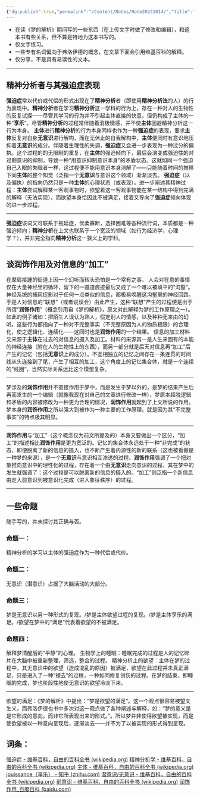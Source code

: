 ```yaml
---
{"dg-publish":true,"permalink":"/Content/Notes/Note20231014/","title":"231014|笔记|读《梦的解析》","tags":["note"],"created":"","updated":""}
---
```


- 在读《梦的解析》期间写的一些东西（在上传文字时做了修改和编辑），和这本书有些关系，但不算是特地为这本书写的。
- 仅文字练习。
- 一些专有名词偏向于弗洛伊德的概念，在文章下面会引用维基百科的解释。
- 仅分享，不是具有易读性的文本。

***
## **精神分析**者与其强迫症表现
**强迫症**常以代价或代偿的形式出现在了**精神分析**者（即使用**精神分析法**的人）的行为表现中。**精神分析**者在学习**精神分析**这一学科的行为上，存在一种对人的生物性的反复试探——尽管其学习的行为并不引起主体直接的快意，但仍构成了主体的一种“**享乐**”。尽管**精神分析**的过程常伴随着消极情感，并不使**主体**回避精神分析这一行为本身。
**主体**进行**精神分析**的行为本身同样也作为一种**强迫症**的表现，要求**主体**反复对自身**无意识**进行解构，而在无休止的自我解构中，**主体**便同时有意识地压抑着**无意识**的成分。伴随着生理性的失调，**强迫症**又会进一步表现为一种过分的偏执。这个过程的的无限制的重复，在**主体**的强迫倾向下，最后会演变成强迫性的对过剩意识的抑制，导致一种“用意识抑制意识本身”的矛盾状态。这就如同一个强迫自己入眠的失眠者一样，这过程便不能用意识本身消解了——只能随着时间的推移下同**主体**的整个知觉（泛指一个**无意识**与意识这个领域）渐渐淡去。
**强迫症**（以及偏执）的指向仍然只是一种**主体**的心理状态（或表现）。进一步阐述其精神过程：**主体**尝试解释某一客观事物时，欲望着这一客观事物能在某一结构中得到完满的解释（无法实现），而欲望本身恰因此不被满足，接着又导向了**强迫症**倾向体现的进一步过程。
***
**强迫症**该词又可联系于拖延症，优柔寡断，选择困难等各种流行词，本质都是一种强迫倾向；**精神分析**在上文也联系于一个宽泛的领域（如行为经济学，心理学？），并非完全指向**精神分析**这一狭义上的学科。
***
## 谈润饰作用及对信息的“加工”
在摩肩接踵的街道上因一个幻听而转头恐怕是一个常有之事。
人会对在意的事情仅在大量神经里的循环，留下的一道道痕迹最后又成了一个难以被填平的“沟壑”。神经系统的捕风捉影对于任何一点类似的信息，都极易唤醒这沟壑里的神经回路。于是人对信息的“联想”（或者说误会）由此产生，这种“联想”产生的过程便是出于所谓“**润饰作用**”（概念引用自《梦的解析》，原文对此解释为梦的工作原理之一）。
如此的例子诸如：把陌生人误认为熟人，假定别人的情感，以及种种无来由的幻听。这些行为都指向了一种对不完整事实（不完整原因为人的物质极限）的合理化，使之逻辑化、连续化——这同时也是**润饰作用**的一个结果。
信息的加工材料又来源于**主体**在过去的对信息的摄入及加工。材料的来源其一是人生来固有的本能的神经连接（附在人的生物性上的东西），而另一部分就是后天对信息再“加工”后产生的记忆（包括**无意识**上的成分）。不互相独立的记忆之间存在一条连贯的时间线从头连接到了尾，产生了相互的加工，这个角度上的记忆集合体，就是一个连续的”线圈“，当然实际关系远比这个模型复杂。
***
梦涉及的**润饰作用**并不直接作用于梦中，而是发生于梦以外的，是梦的结果产生后再而发生的一个编辑（就像我现在对自己的文章进行修改一样），梦原本超脱逻辑和矛盾的内容被修改为一种更为合理的情况，**润饰作用**就起到了上文所说的作用。梦本身的**润饰作用**之所以强大到被作为一种主要的工作原理，就是因为其“不完整事实”的特点极其明显。
***
**润饰作用**与“加工”（这个概念仅为前文所提及的）本身又要做出一个区分，“加工”的描述相比**润饰作用**是更为宽泛的。记忆的集合体永远处于一种“非完成”的状态，即便脱离了新的信息的摄入，也不断产生着内源性的新的联系（这也被看做是一种梦的来源），是一个**无意识**与意识相互渗透的过程。**润饰作用**强调了一个把对象推向意识中的理性化的过程，存在着一个由**无意识**走向意识的过程，其在梦中的发生就强调了：这个过程是可以脱离新的信息的摄入的。“加工”则泛指一个新信息由走入前意识到被意识化完成（进入象征秩序）的过程。
***
## 一些命题
随手写的，并未探讨其正确与否。
### 命题一：
精神分析的学习以主体的强迫症作为一种代偿或代价。
### 命题二：
无意识（潜意识）占据了大脑活动的大部分。
### 命题三：
梦是无意识以另一种形式的复现。/梦是主体欲望过程的复现。/梦是主体享乐的满足。/欲望在梦中的“满足”代表着欲望的不被满足。
### 命题四：
解释梦清醒后的“平静”的心理。
生物学上的睡眠：睡眠完成的过程是人的记忆碎片在大脑中被重新整理，筛选，整合的过程。
精神分析上的欲望：主体在梦的过程中，其无意识中的欲望（造成混乱的原因）被满足，欲望在此过程并未真正满足，只是进入了一种“褪去”的过程，一种如同修复创伤的过程。在梦的结束，即睡眠的完成，梦也阶段性地使无意识的欲望冷淡下来。
***
欲望的满足：《梦的解析》中提出：”梦是欲望的满足“。这一个观点很容易被望文生义，而弗洛伊德也书中多次对这一观点做了各种阐述与解释，如：“梦的意义是是它形成的意向，而非它所表现出来的形式。”。所以梦并非使得欲望被实现，而是使欲望被以一种意向呈现后，逐渐淡去——并不为了以被实现的形式得到呈现。

## 词条：
[强迫症 - 维基百科，自由的百科全书 (wikipedia.org)](https://zh.wikipedia.org/wiki/%E5%BC%BA%E8%BF%AB%E7%97%87)
[精神分析学 - 维基百科，自由的百科全书 (wikipedia.org)](https://zh.wikipedia.org/wiki/%E7%B2%BE%E7%A5%9E%E5%88%86%E6%9E%90%E5%AD%A6)
[主体 - 维基百科，自由的百科全书 (wikipedia.org)](https://zh.wikipedia.org/wiki/%E4%B8%BB%E4%BD%93)
[jouissance（享乐） - 知乎 (zhihu.com)](https://zhuanlan.zhihu.com/p/649388234)
[潜意识/无意识 - 维基百科，自由的百科全书 (wikipedia.org)](https://zh.wikipedia.org/wiki/%E6%BD%9B%E6%84%8F%E8%AD%98)
[前意识 - 维基百科，自由的百科全书 (wikipedia.org)](https://zh.wikipedia.org/wiki/%E5%89%8D%E6%84%8F%E8%AF%86)
[润饰作用_百度百科 (baidu.com)](https://baike.baidu.com/item/%E6%B6%A6%E9%A5%B0%E4%BD%9C%E7%94%A8)